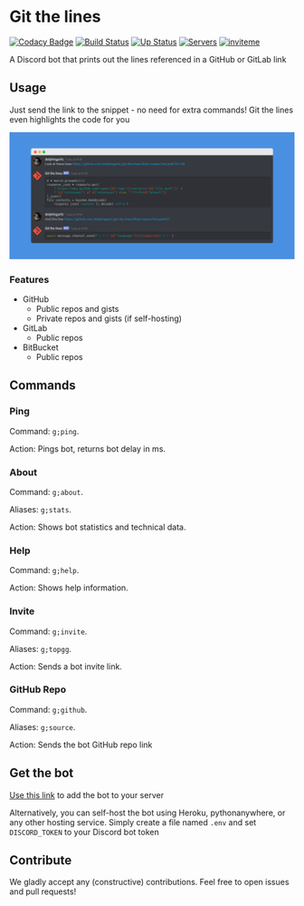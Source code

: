 # Git the lines

[![Codacy Badge](https://api.codacy.com/project/badge/Grade/85bfb01083994b77b2d074f327fbfd8d)](https://app.codacy.com/manual/dolphingarlic/git-the-lines?utm_source=github.com&utm_medium=referral&utm_content=dolphingarlic/git-the-lines&utm_campaign=Badge_Grade_Dashboard)
[![Build Status](https://travis-ci.com/dolphingarlic/git-the-lines.svg?branch=master)](https://travis-ci.com/dolphingarlic/git-the-lines)
[![Up Status](https://top.gg/api/widget/status/708364985021104198.svg)](https://top.gg/bot/708364985021104198)
[![Servers](https://top.gg/api/widget/servers/708364985021104198.svg)](https://top.gg/bot/708364985021104198)
[![inviteme](https://img.shields.io/static/v1?style=flat&logo=discord&logoColor=FFF&label=&message=invite%20me&color=7289DA)](https://top.gg/bot/708364985021104198)

A Discord bot that prints out the lines referenced in a GitHub or GitLab link

## Usage

Just send the link to the snippet - no need for extra commands! Git the lines even highlights the code for you

![The bot in action](git-the-lines.png)

### Features

- GitHub
  - Public repos and gists
  - Private repos and gists (if self-hosting)
- GitLab
  - Public repos
- BitBucket
  - Public repos

## Commands

### Ping

Command: `g;ping`.

Action: Pings bot, returns bot delay in ms.

### About

Command: `g;about`.

Aliases: `g;stats`.

Action: Shows bot statistics and technical data.

### Help

Command: `g;help`.

Action: Shows help information.

### Invite

Command: `g;invite`.

Aliases: `g;topgg`.

Action: Sends a bot invite link.

### GitHub Repo

Command: `g;github`.

Aliases: `g;source`.

Action: Sends the bot GitHub repo link

## Get the bot

[Use this link](https://top.gg/bot/708364985021104198) to add the bot to your server

Alternatively, you can self-host the bot using Heroku, pythonanywhere, or any other hosting service. Simply create a file named `.env` and set `DISCORD_TOKEN` to your Discord bot token

## Contribute

We gladly accept any (constructive) contributions. Feel free to open issues and pull requests!
